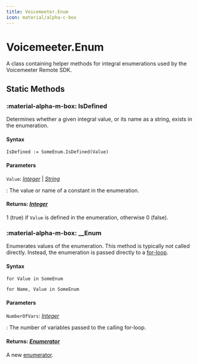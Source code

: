 ```yaml
---
title: Voicemeeter.Enum
icon: material/alpha-c-box
---
```

# Voicemeeter.Enum

A class containing helper methods for integral enumerations used by the Voicemeeter Remote SDK.

## Static Methods

### :material-alpha-m-box: IsDefined

Determines whether a given integral value, or its name as a string, exists in the enumeration.

#### Syntax

```autohotkey
IsDefined := SomeEnum.IsDefined(Value)
```

#### Parameters

`Value`: *[Integer](https://www.autohotkey.com/docs/v2/Concepts.htm#numbers)* | *[String](https://www.autohotkey.com/docs/v2/Concepts.htm#strings)*

:   The value or name of a constant in the enumeration.

#### Returns: *[Integer](https://www.autohotkey.com/docs/v2/Concepts.htm#numbers)*

1 (true) if `Value` is defined in the enumeration, otherwise 0 (false).

### :material-alpha-m-box: __Enum

Enumerates values of the enumeration. This method is typically not called directly. Instead, the enumeration is passed directly to a [for-loop](https://www.autohotkey.com/docs/v2/lib/For.htm).

#### Syntax

```autohotkey
for Value in SomeEnum
```

```autohotkey
for Name, Value in SomeEnum
```

#### Parameters

`NumberOfVars`: *[Integer](https://www.autohotkey.com/docs/v2/Concepts.htm#numbers)*

:   The number of variables passed to the calling for-loop.

#### Returns: *[Enumerator](https://www.autohotkey.com/docs/v2/lib/Enumerator.htm)*

A new [enumerator](https://www.autohotkey.com/docs/v2/lib/Enumerator.htm).
